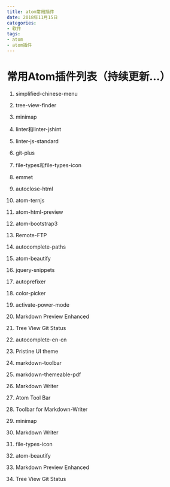 ```yaml
---
title: atom常用插件
date: 2018年11月15日
categories:
- 软件
tags:
- atom
- atom插件
---
```

# 常用Atom插件列表（持续更新...）

1.  simplified-chinese-menu
2.  tree-view-finder
3.  minimap
4.  linter和linter-jshint
5.  linter-js-standard
6.  git-plus
7.  file-types和file-types-icon
8.  emmet
9.  autoclose-html
10. atom-ternjs
11. atom-html-preview
12. atom-bootstrap3
13. Remote-FTP
14. autocomplete-paths
15. atom-beautify
16. jquery-snippets
17. autoprefixer
18. color-picker
19. activate-power-mode
20. Markdown Preview Enhanced
21. Tree View Git Status
22. autocomplete-en-cn
23. Pristine UI theme
24. markdown-toolbar
25. markdown-themeable-pdf
26. Markdown Writer
27. Atom Tool Bar
28. Toolbar for Markdown-Writer


1.  minimap
2.  Markdown Writer
3.  file-types-icon
4.  atom-beautify
5.  Markdown Preview Enhanced
6.  Tree View Git Status
